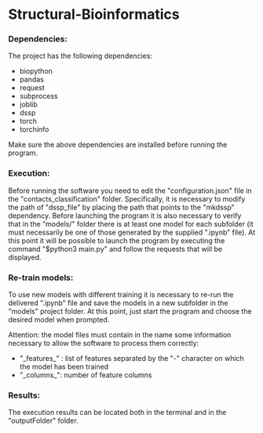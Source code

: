 # Structural-Bioinformatics

<h3>Dependencies:</h3>
The project has the following dependencies:
 <ul>
  <li>biopython</li>
  <li>pandas</li>
  <li>request</li>
  <li>subprocess</li>
  <li>joblib</li>
  <li>dssp</li>
  <li>torch</li>
  <li>torchinfo</li>
</ul> 

Make sure the above dependencies are installed before running the program.

<h3>Execution:</h3>
Before running the software you need to edit the "configuration.json" file in the "contacts_classification" folder. Specifically, it is necessary to modify the path of "dssp_file" by placing the path that points to the "mkdssp" dependency.
Before launching the program it is also necessary to verify that in the "models/" folder there is at least one model for each subfolder (it must necessarily be one of those generated by the supplied ".ipynb" file).
At this point it will be possible to launch the program by executing the command "$python3 main.py" and follow the requests that will be displayed.


<h3>Re-train models:</h3>
To use new models with different training it is necessary to re-run the delivered ".ipynb" file and save the
models in a new subfolder in the "models" project folder. At this point, just start the program and choose the desired model when prompted.

Attention: the model files must contain in the name some information necessary to allow the software to process them correctly:
 <ul>
  <li>"_features_" : list of features separated by the "-" character on which the model has been trained</li>
  <li>"_columns_": number of feature columns</li>
</ul> 

<h3>Results:</h3>
The execution results can be located both in the terminal and in the "outputFolder" folder.
